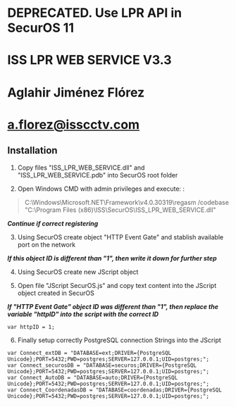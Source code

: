 # DEPRECATED. Use LPR API in SecurOS 11

# **ISS LPR WEB SERVICE V3.3**

# Aglahir Jiménez Flórez
# a.florez@isscctv.com



## Installation


1. Copy files "ISS_LPR_WEB_SERVICE.dll" and "ISS_LPR_WEB_SERVICE.pdb" into SecurOS root folder


2. Open Windows CMD with admin privileges and execute:  :
    
>  C:\Windows\Microsoft.NET\Framework\v4.0.30319\regasm /codebase "C:\Program Files (x86)\ISS\SecurOS\ISS_LPR_WEB_SERVICE.dll"
    
***Continue if correct registering***


3. Using SecurOS create object "HTTP Event Gate" and stablish available port on the network

***If this object ID is different than "1", then write it down for further step***


4. Using SecurOS create new JScript object


5. Open file "JScript SecurOS.js" and copy text content into the JScript object created in SecurOS

***If "HTTP Event Gate" object ID was different than "1", then replace the variable "httpID" into the script with the correct ID***

```
var httpID = 1;

```
 
6. Finally setup correctly PostgreSQL connection Strings into the JScript 
 
```
var Connect_extDB = "DATABASE=ext;DRIVER={PostgreSQL Unicode};PORT=5432;PWD=postgres;SERVER=127.0.0.1;UID=postgres;";
var Connect_securosDB = "DATABASE=securos;DRIVER={PostgreSQL Unicode};PORT=5432;PWD=postgres;SERVER=127.0.0.1;UID=postgres;";
var Connect_AutoDB = "DATABASE=auto;DRIVER={PostgreSQL Unicode};PORT=5432;PWD=postgres;SERVER=127.0.0.1;UID=postgres;";
var Connect_CoordenadasDB = "DATABASE=coordenadas;DRIVER={PostgreSQL Unicode};PORT=5432;PWD=postgres;SERVER=127.0.0.1;UID=postgres;";
```
